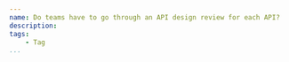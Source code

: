 ```yaml
---
name: Do teams have to go through an API design review for each API?
description: 
tags:
    - Tag
...
```

